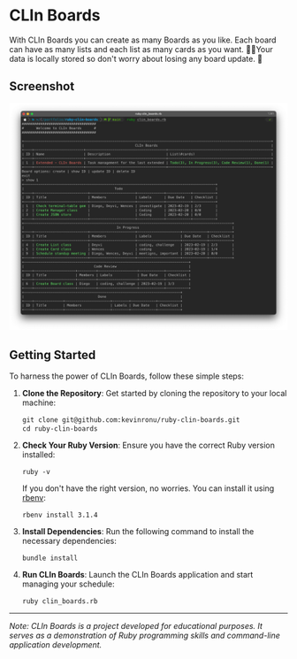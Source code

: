 # CLIn Boards

With CLIn Boards you can create as many Boards as you like. Each board can have
as many lists and each list as many cards as you want. 💪🏼Your data is locally
stored so don't worry about losing any board update. 🎉

## Screenshot

![CLIn Boards Screenshot](https://raw.githubusercontent.com/kevinronu/ruby-clin-boards/main/screenshot.webp)

## Getting Started

To harness the power of CLIn Boards, follow these simple steps:

1. **Clone the Repository**: Get started by cloning the repository to your local machine:

   ```shell
   git clone git@github.com:kevinronu/ruby-clin-boards.git
   cd ruby-clin-boards
   ```

2. **Check Your Ruby Version**: Ensure you have the correct Ruby version installed:

   ```shell
   ruby -v
   ```

   If you don't have the right version, no worries. You can install it using [rbenv](https://github.com/rbenv/rbenv):

   ```shell
   rbenv install 3.1.4
   ```

3. **Install Dependencies**: Run the following command to install the necessary dependencies:

   ```shell
   bundle install
   ```

4. **Run CLIn Boards**: Launch the CLIn Boards application and start managing your schedule:

   ```shell
   ruby clin_boards.rb
   ```

---

_Note: CLIn Boards is a project developed for educational purposes. It serves as a demonstration of Ruby programming skills and command-line application development._
